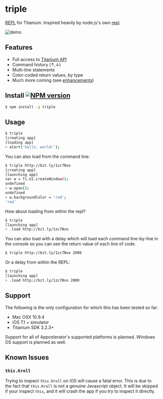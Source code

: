 # triple

[REPL](http://en.wikipedia.org/wiki/Read%E2%80%93eval%E2%80%93print_loop) for Titanium. Inspired heavily by node.js's own [repl](http://nodejs.org/api/repl.html).

![demo](http://cl.ly/image/0a0z1F2N342H/triple3.gif)

## Features

* Full access to [Titanium API](http://docs.appcelerator.com/titanium/latest/#!/api)
* Command history (&uarr;,&darr;)
* Multi-line statements
* Color-coded return values, by type
* Much more coming (see [enhancements](https://github.com/tonylukasavage/triple/issues?labels=enhancement&milestone=&page=1&state=open))

## Install [![NPM version](https://badge.fury.io/js/triple.svg)](http://badge.fury.io/js/triple)

```bash
$ npm install -g triple
```

## Usage

```bash
$ triple
[creating app]
[loading app]
> alert('hello, world!');
```

You can also load from the command line:

```bash
$ triple http://bit.ly/1zc7Nvo
[creating app]
[launching app]
var w = Ti.UI.createWindow();
undefined
> w.open();
undefined
> w.backgroundColor = 'red';
'red'
```

How about loading from within the repl?

```bash
$ triple
[launching app]
> .load http://bit.ly/1zc7Nvo
```

You can also load with a delay which will load each command line-by-line in the console so you can see the return value of each line of code.

```bash
$ triple http://bit.ly/1zc7Nvo 2000
```

Or a delay from within the REPL:

```bash
$ triple
[launching app]
> .load http://bit.ly/1zc7Nvo 2000
```

## Support

The following is the only configuration for which this has been tested so far:

* Mac OSX 10.9.4
* iOS 7.1 + simulator
* Titanium SDK 3.2.3+

Support for all of Appcelerator's supported platforms is planned. Windows OS support is planned as well.

## Known Issues

### `this.Kroll`

Trying to inspect `this.Kroll` on iOS will cause a fatal error. This is due to the fact that `this.Kroll` is not a genuine Javascript object. It will be skipped if your inspect `this`, and it will crash the app if you try to inspect it directly.

